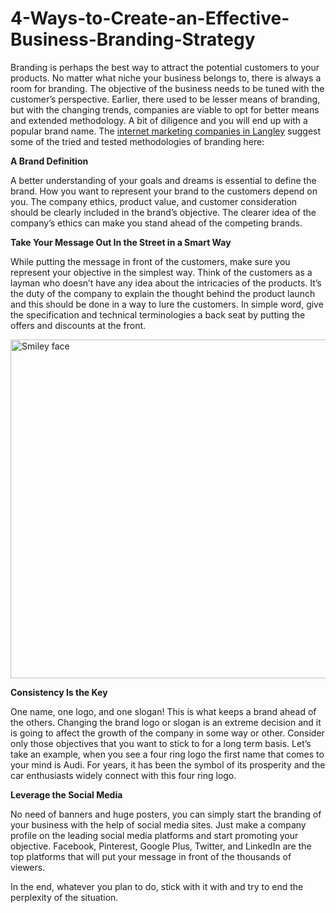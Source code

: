 # 4-Ways-to-Create-an-Effective-Business-Branding-Strategy
Branding is perhaps the best way to attract the potential customers to your products. No matter what niche your business belongs to, there is always a room for branding. The objective of the business needs to be tuned with the customer’s perspective. Earlier, there used to be lesser means of branding, but with the changing trends, companies are viable to opt for better means and extended methodology. A bit of diligence and you will end up with a popular brand name. The <a href="http://sugardesigngroup.com/social-media-marketing.html">internet marketing companies in Langley</a> suggest some of the tried and tested methodologies of branding here:

<b>A Brand Definition</b>

A better understanding of your goals and dreams is essential to define the brand. How you want to represent your brand to the customers depend on you. The company ethics, product value, and customer consideration should be clearly included in the brand’s objective. The clearer idea of the company’s ethics can make you stand ahead of the competing brands. 

<b>Take Your Message Out In the Street in a Smart Way</b>

While putting the message in front of the customers, make sure you represent your objective in the simplest way. Think of the customers as a layman who doesn’t have any idea about the intricacies of the products. It’s the duty of the company to explain the thought behind the product launch and this should be done in a way to lure the customers. In simple word, give the specification and technical terminologies a back seat by putting the offers and discounts at the front. 

<img src="http://sugardesigngroup.com/img_external/gallery/seo.png" alt="Smiley face" height="542" width="632">

<b>Consistency Is the Key</b>

One name, one logo, and one slogan! This is what keeps a brand ahead of the others. Changing the brand logo or slogan is an extreme decision and it is going to affect the growth of the company in some way or other. Consider only those objectives that you want to stick to for a long term basis. Let’s take an example, when you see a four ring logo the first name that comes to your mind is Audi. For years, it has been the symbol of its prosperity and the car enthusiasts widely connect with this four ring logo. 

<b>Leverage the Social Media</b>

No need of banners and huge posters, you can simply start the branding of your business with the help of social media sites. Just make a company profile on the leading social media platforms and start promoting your objective. Facebook, Pinterest, Google Plus, Twitter, and LinkedIn are the top platforms that will put your message in front of the thousands of viewers. 

In the end, whatever you plan to do, stick with it with and try to end the perplexity of the situation. 
